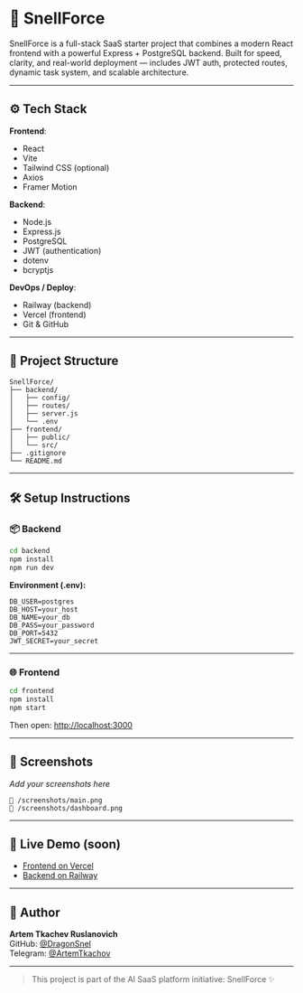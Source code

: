 
# 🚀 SnellForce

SnellForce is a full-stack SaaS starter project that combines a modern React frontend with a powerful Express + PostgreSQL backend. Built for speed, clarity, and real-world deployment — includes JWT auth, protected routes, dynamic task system, and scalable architecture.

---

## ⚙️ Tech Stack

**Frontend**:
- React
- Vite
- Tailwind CSS (optional)
- Axios
- Framer Motion

**Backend**:
- Node.js
- Express.js
- PostgreSQL
- JWT (authentication)
- dotenv
- bcryptjs

**DevOps / Deploy**:
- Railway (backend)
- Vercel (frontend)
- Git & GitHub

---

## 📁 Project Structure

```
SnellForce/
├── backend/
│   ├── config/
│   ├── routes/
│   ├── server.js
│   └── .env
├── frontend/
│   ├── public/
│   └── src/
├── .gitignore
└── README.md
```

---

## 🛠 Setup Instructions

### 📦 Backend

```bash
cd backend
npm install
npm run dev
```

**Environment (.env):**

```
DB_USER=postgres
DB_HOST=your_host
DB_NAME=your_db
DB_PASS=your_password
DB_PORT=5432
JWT_SECRET=your_secret
```

---

### 🌐 Frontend

```bash
cd frontend
npm install
npm start
```

Then open: [http://localhost:3000](http://localhost:3000)

---

## 📸 Screenshots

*Add your screenshots here*
```
📂 /screenshots/main.png
📂 /screenshots/dashboard.png
```

---

## 🔗 Live Demo (soon)

- [Frontend on Vercel](#)
- [Backend on Railway](#)

---

## 👤 Author

**Artem Tkachev Ruslanovich**  
GitHub: [@DragonSnel](https://github.com/DragonSnel)  
Telegram: [@ArtemTkachov](https://t.me/ArtemTkachov)

---

> This project is part of the AI SaaS platform initiative: SnellForce ✨
